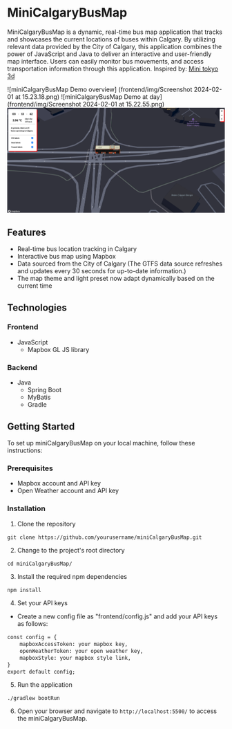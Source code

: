 # MiniCalgaryBusMap

MiniCalgaryBusMap is a dynamic, real-time bus map application that tracks and showcases the current locations of buses within Calgary. By utilizing relevant data provided by the City of Calgary, this application combines the power of JavaScript and Java to deliver an interactive and user-friendly map interface. Users can easily monitor bus movements, and access transportation information through this application.
Inspired by: [Mini tokyo 3d](minitokyo3d.com "really really cool realtime map for metro in tokyo!!")

![miniCalgaryBusMap Demo overview] (frontend/img/Screenshot 2024-02-01 at 15.23.18.png)
![miniCalgaryBusMap Demo at day] (frontend/img/Screenshot 2024-02-01 at 15.22.55.png)
![miniCalgaryBusMap Demo at night](frontend/img/Screenshot%202024-02-01%20at%2003.13.43.png)

## Features
- Real-time bus location tracking in Calgary
- Interactive bus map using Mapbox
- Data sourced from the City of Calgary (The GTFS data source refreshes and updates every 30 seconds for up-to-date information.)
- The map theme and light preset now adapt dynamically based on the current time

## Technologies
### Frontend
- JavaScript
  - Mapbox GL JS library

### Backend
- Java
  - Spring Boot
  - MyBatis
  - Gradle

## Getting Started
To set up miniCalgaryBusMap on your local machine, follow these instructions:

### Prerequisites
- Mapbox account and API key
- Open Weather account and API key

### Installation
1. Clone the repository

```
git clone https://github.com/yourusername/miniCalgaryBusMap.git
```


2. Change to the project's root directory

```
cd miniCalgaryBusMap/
```


3. Install the required npm dependencies

```
npm install
```


4. Set your API keys
- Create a new config file as "frontend/config.js" and add your API keys as follows:

```
const config = {
    mapboxAccessToken: your mapbox key,
    openWeatherToken: your open weather key,
    mapboxStyle: your mapbox style link,
}
export default config;
```


5. Run the application

```
./gradlew bootRun
```


6. Open your browser and navigate to `http://localhost:5500/` to access the miniCalgaryBusMap.